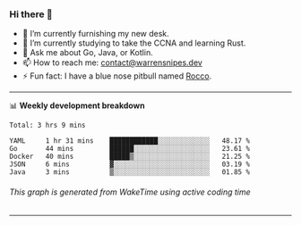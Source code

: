### Hi there 👋

- 🔭 I’m currently furnishing my new desk.
- 🌱 I’m currently studying to take the CCNA and learning Rust.
- 💬 Ask me about Go, Java, or Kotlin.
- 📫 How to reach me: contact@warrensnipes.dev
- ⚡ Fun fact: I have a blue nose pitbull named [Rocco](https://i.imgur.com/iLsSCKu.jpg).

-------

📊 **Weekly development breakdown**
<!--START_SECTION:waka-->
```text
Total: 3 hrs 9 mins

YAML     1 hr 31 mins    ████████████░░░░░░░░░░░░░   48.17 % 
Go       44 mins         ██████░░░░░░░░░░░░░░░░░░░   23.61 % 
Docker   40 mins         █████▒░░░░░░░░░░░░░░░░░░░   21.25 % 
JSON     6 mins          ▓░░░░░░░░░░░░░░░░░░░░░░░░   03.19 % 
Java     3 mins          ▒░░░░░░░░░░░░░░░░░░░░░░░░   01.85 % 
```
<!--END_SECTION:waka-->
###### *This graph is generated from WakeTime using active coding time*
-------
